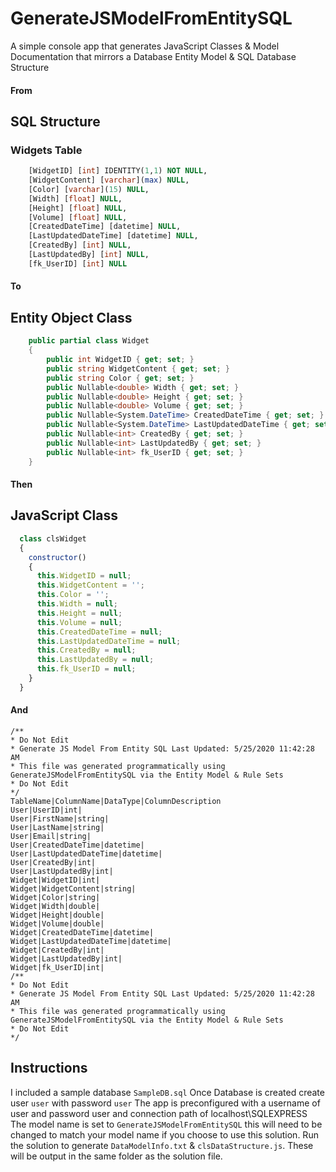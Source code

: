 # GenerateJSModelFromEntitySQL
A simple console app that generates JavaScript Classes & Model Documentation that mirrors a Database Entity Model & SQL Database Structure

#### From

## SQL Structure
### Widgets Table
```sql
	[WidgetID] [int] IDENTITY(1,1) NOT NULL,
	[WidgetContent] [varchar](max) NULL,
	[Color] [varchar](15) NULL,
	[Width] [float] NULL,
	[Height] [float] NULL,
	[Volume] [float] NULL,
	[CreatedDateTime] [datetime] NULL,
	[LastUpdatedDateTime] [datetime] NULL,
	[CreatedBy] [int] NULL,
	[LastUpdatedBy] [int] NULL,
	[fk_UserID] [int] NULL
```

#### To

## Entity Object Class
```csharp
    public partial class Widget
    {
        public int WidgetID { get; set; }
        public string WidgetContent { get; set; }
        public string Color { get; set; }
        public Nullable<double> Width { get; set; }
        public Nullable<double> Height { get; set; }
        public Nullable<double> Volume { get; set; }
        public Nullable<System.DateTime> CreatedDateTime { get; set; }
        public Nullable<System.DateTime> LastUpdatedDateTime { get; set; }
        public Nullable<int> CreatedBy { get; set; }
        public Nullable<int> LastUpdatedBy { get; set; }
        public Nullable<int> fk_UserID { get; set; }
    }
```

#### Then

## JavaScript Class
```javascript
  class clsWidget
  {
    constructor()
    {
      this.WidgetID = null;
      this.WidgetContent = '';
      this.Color = '';
      this.Width = null;
      this.Height = null;
      this.Volume = null;
      this.CreatedDateTime = null;
      this.LastUpdatedDateTime = null;
      this.CreatedBy = null;
      this.LastUpdatedBy = null;
      this.fk_UserID = null;
    }
  }
```

#### And

```
/**
* Do Not Edit
* Generate JS Model From Entity SQL Last Updated: 5/25/2020 11:42:28 AM
* This file was generated programmatically using GenerateJSModelFromEntitySQL via the Entity Model & Rule Sets
* Do Not Edit
*/
TableName|ColumnName|DataType|ColumnDescription
User|UserID|int|
User|FirstName|string|
User|LastName|string|
User|Email|string|
User|CreatedDateTime|datetime|
User|LastUpdatedDateTime|datetime|
User|CreatedBy|int|
User|LastUpdatedBy|int|
Widget|WidgetID|int|
Widget|WidgetContent|string|
Widget|Color|string|
Widget|Width|double|
Widget|Height|double|
Widget|Volume|double|
Widget|CreatedDateTime|datetime|
Widget|LastUpdatedDateTime|datetime|
Widget|CreatedBy|int|
Widget|LastUpdatedBy|int|
Widget|fk_UserID|int|
/**
* Do Not Edit
* Generate JS Model From Entity SQL Last Updated: 5/25/2020 11:42:28 AM
* This file was generated programmatically using GenerateJSModelFromEntitySQL via the Entity Model & Rule Sets
* Do Not Edit
*/
```

## Instructions
I included a sample database `SampleDB.sql`
Once Database is created create user `user` with password `user`
The app is preconfigured with a username of user and password user and connection path of localhost\SQLEXPRESS
The model name is set to `GenerateJSModelFromEntitySQL` this will need to be changed to match your model name if you choose to use this solution.
Run the solution to generate `DataModelInfo.txt` & `clsDataStructure.js`. These will be output in the same folder as the solution file. 

